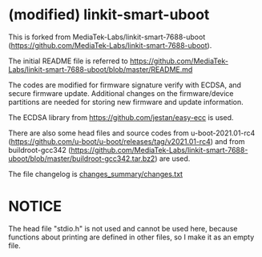 # (modified) linkit-smart-uboot
This is forked from MediaTek-Labs/linkit-smart-7688-uboot (https://github.com/MediaTek-Labs/linkit-smart-7688-uboot).

The initial README file is referred to https://github.com/MediaTek-Labs/linkit-smart-7688-uboot/blob/master/README.md 

The codes are modified for firmware signature verify with ECDSA, and secure firmware update. Additional changes on the firmware/device partitions are needed for storing new firmware and update information. 

The ECDSA library from https://github.com/jestan/easy-ecc is used. 

There are also some head files and source codes from u-boot-2021.01-rc4 (https://github.com/u-boot/u-boot/releases/tag/v2021.01-rc4) and from buildroot-gcc342 (https://github.com/MediaTek-Labs/linkit-smart-7688-uboot/blob/master/buildroot-gcc342.tar.bz2) are used.

The file changelog is [changes_summary/changes.txt](changes_summary/changes.txt)

# NOTICE
The head file "stdio.h" is not used and cannot be used here, because functions about printing are defined in other files, so I make it as an empty file. 
